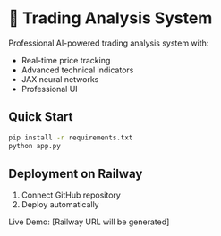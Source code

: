 # 🚀 Trading Analysis System

Professional AI-powered trading analysis system with:
- Real-time price tracking
- Advanced technical indicators
- JAX neural networks
- Professional UI

## Quick Start
```bash
pip install -r requirements.txt
python app.py
```

## Deployment on Railway
1. Connect GitHub repository
2. Deploy automatically

Live Demo: [Railway URL will be generated]
